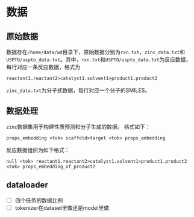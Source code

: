 # 数据

## 原始数据
数据存在`/home/data/wd`目录下，原始数据分别为`rxn.txt`，`zinc_data.txt`和`USPTO/uspto_data.txt`。其中，`rxn.txt`和`USPTO/uspto_data.txt`为反应数据，每行对应一条反应数据，格式为
```
reactant1.reactant2>catalyst1.solvent1>product1.product2
```
`zinc_data.txt`为分子式数据，每行对应一个分子的SMILES。

## 数据处理
`zinc`数据集用于构建性质预测和分子生成的数据。
格式如下：
```
props_embedding <tok> scaffold>target <tok> props_embedding
```

反应数据组织为如下格式：
```
null <tok> reactant1.reactant2>catalyst1.solvent1>product1.product2 <tok> props_embedding_of_product2
```

## dataloader
- [ ] 四个任务的数据比例
- [ ] tokenizer在dataset里做还是model里做